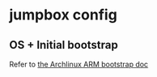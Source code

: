 jumpbox config
=================

## OS + Initial bootstrap

Refer to [the Archlinux ARM bootstrap doc](../shared/archlinuxarm.md)

